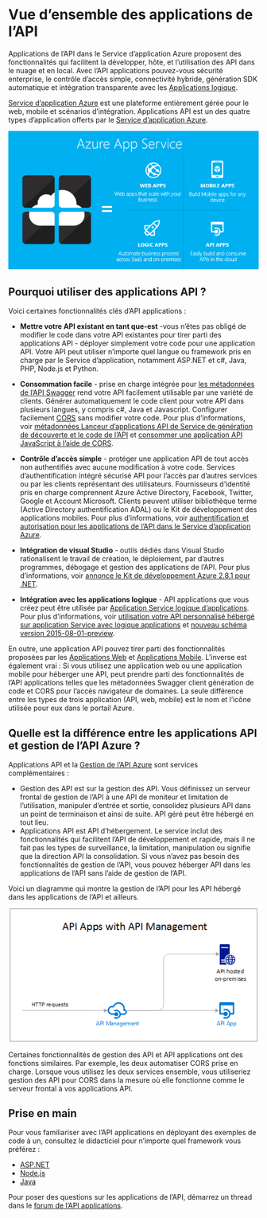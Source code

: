 <properties 
    pageTitle="Présentation des applications API | Microsoft Azure" 
    description="Découvrez comment Azure Application Service vous permet de développer, hôte et consommer API RESTful." 
    services="app-service\api" 
    documentationCenter=".net" 
    authors="tdykstra" 
    manager="wpickett" 
    editor=""/>

<tags 
    ms.service="app-service-api" 
    ms.workload="web" 
    ms.tgt_pltfrm="na" 
    ms.devlang="na" 
    ms.topic="get-started-article" 
    ms.date="08/23/2016" 
    ms.author="rachelap"/>

# <a name="api-apps-overview"></a>Vue d’ensemble des applications de l’API

Applications de l’API dans le Service d’application Azure proposent des fonctionnalités qui facilitent la développer, hôte, et l’utilisation des API dans le nuage et en local. Avec l’API applications pouvez-vous sécurité enterprise, le contrôle d’accès simple, connectivité hybride, génération SDK automatique et intégration transparente avec les [Applications logique](../app-service-logic/app-service-logic-what-are-logic-apps.md).

[Service d’application Azure](../app-service/app-service-value-prop-what-is.md) est une plateforme entièrement gérée pour le web, mobile et scénarios d’intégration. Applications API est un des quatre types d’application offerts par le [Service d’application Azure](../app-service/app-service-value-prop-what-is.md).

![Types d’application dans le Service d’application Azure](./media/app-service-api-apps-why-best-platform/appservicesuite.png)

## <a name="why-use-api-apps"></a>Pourquoi utiliser des applications API ?

Voici certaines fonctionnalités clés d’API applications :

- **Mettre votre API existant en tant que-est** -vous n’êtes pas obligé de modifier le code dans votre API existantes pour tirer parti des applications API - déployer simplement votre code pour une application API. Votre API peut utiliser n’importe quel langue ou framework pris en charge par le Service d’application, notamment ASP.NET et c#, Java, PHP, Node.js et Python.

- **Consommation facile** - prise en charge intégrée pour [les métadonnées de l’API Swagger](http://swagger.io/) rend votre API facilement utilisable par une variété de clients.  Générer automatiquement le code client pour votre API dans plusieurs langues, y compris c#, Java et Javascript. Configurer facilement [CORS](app-service-api-cors-consume-javascript.md) sans modifier votre code. Pour plus d’informations, voir [métadonnées Lanceur d’applications API de Service de génération de découverte et le code de l’API](app-service-api-metadata.md) et [consommer une application API JavaScript à l’aide de CORS](app-service-api-cors-consume-javascript.md). 

- **Contrôle d’accès simple** - protéger une application API de tout accès non authentifiés avec aucune modification à votre code. Services d’authentification intégré sécurisé API pour l’accès par d’autres services ou par les clients représentant des utilisateurs. Fournisseurs d’identité pris en charge comprennent Azure Active Directory, Facebook, Twitter, Google et Account Microsoft. Clients peuvent utiliser bibliothèque terme (Active Directory authentification ADAL) ou le Kit de développement des applications mobiles. Pour plus d’informations, voir [authentification et autorisation pour les applications de l’API dans le Service d’application Azure](app-service-api-authentication.md).

- **Intégration de visual Studio** - outils dédiés dans Visual Studio rationalisent le travail de création, le déploiement, par d’autres programmes, débogage et gestion des applications de l’API. Pour plus d’informations, voir [annonce le Kit de développement Azure 2.8.1 pour .NET](/blog/announcing-azure-sdk-2-8-1-for-net/).

- **Intégration avec les applications logique** - API applications que vous créez peut être utilisée par [Application Service logique d’applications](../app-service-logic/app-service-logic-what-are-logic-apps.md).  Pour plus d’informations, voir [utilisation votre API personnalisé hébergé sur application Service avec logique applications](../app-service-logic/app-service-logic-custom-hosted-api.md) et [nouveau schéma version 2015-08-01-preview](../app-service-logic/app-service-logic-schema-2015-08-01.md).

En outre, une application API pouvez tirer parti des fonctionnalités proposées par les [Applications Web](../app-service-web/app-service-web-overview.md) et [Applications Mobile](../app-service-mobile/app-service-mobile-value-prop.md). L’inverse est également vrai : Si vous utilisez une application web ou une application mobile pour héberger une API, peut prendre parti des fonctionnalités de l’API applications telles que les métadonnées Swagger client génération de code et CORS pour l’accès navigateur de domaines. La seule différence entre les types de trois application (API, web, mobile) est le nom et l’icône utilisée pour eux dans le portail Azure.

## <a name="whats-the-difference-between-api-apps-and-azure-api-management"></a>Quelle est la différence entre les applications API et gestion de l’API Azure ?

Applications API et la [Gestion de l’API Azure](../api-management/api-management-key-concepts.md) sont services complémentaires :

* Gestion des API est sur la gestion des API. Vous définissez un serveur frontal de gestion de l’API à une API de moniteur et limitation de l’utilisation, manipuler d’entrée et sortie, consolidez plusieurs API dans un point de terminaison et ainsi de suite. API géré peut être hébergé en tout lieu.
* Applications API est API d’hébergement. Le service inclut des fonctionnalités qui facilitent l’API de développement et rapide, mais il ne fait pas les types de surveillance, la limitation, manipulation ou signifie que la direction API la consolidation. Si vous n’avez pas besoin des fonctionnalités de gestion de l’API, vous pouvez héberger API dans les applications de l’API sans l’aide de gestion de l’API.

Voici un diagramme qui montre la gestion de l’API pour les API hébergé dans les applications de l’API et ailleurs.

![Gestion des API Azure et applications API](./media/app-service-api-apps-why-best-platform/apia-apim.png)

Certaines fonctionnalités de gestion des API et API applications ont des fonctions similaires.  Par exemple, les deux automatiser CORS prise en charge. Lorsque vous utilisez les deux services ensemble, vous utiliseriez gestion des API pour CORS dans la mesure où elle fonctionne comme le serveur frontal à vos applications API. 

## <a name="getting-started"></a>Prise en main

Pour vous familiariser avec l’API applications en déployant des exemples de code à un, consultez le didacticiel pour n’importe quel framework vous préférez :

* [ASP.NET](app-service-api-dotnet-get-started.md) 
* [Node.js](app-service-api-nodejs-api-app.md) 
* [Java](app-service-api-java-api-app.md) 

Pour poser des questions sur les applications de l’API, démarrez un thread dans le [forum de l’API applications](https://social.msdn.microsoft.com/Forums/en-US/home?forum=AzureAPIApps). 
